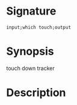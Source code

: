 # Signature
```vikid-signature
input;which touch;output
```

# Synopsis
touch down tracker

# Description
